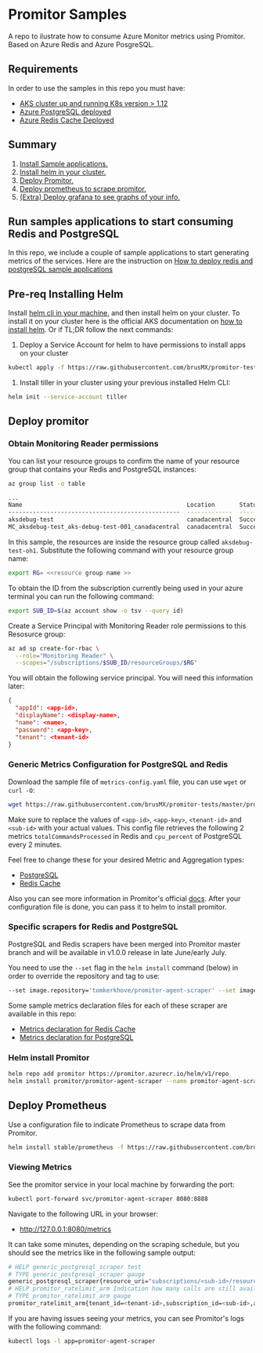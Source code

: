 # Promitor Samples

A repo to ilustrate how to consume Azure Monitor metrics using Promitor. Based on Azure Redis and Azure PosgreSQL.

## Requirements

In order to use the samples in this repo you must have:

- [AKS cluster up and running K8s version > 1.12](https://docs.microsoft.com/en-us/azure/aks/tutorial-kubernetes-deploy-cluster)
- [Azure PostgreSQL deployed](https://docs.microsoft.com/en-us/azure/postgresql/quickstart-create-server-up-azure-cli)
- [Azure Redis Cache Deployed](https://docs.microsoft.com/en-us/azure/azure-cache-for-redis/cache-python-get-started#create-an-azure-cache-for-redis-on-azure)

## Summary

  1. [Install Sample applications.](#run-samples-applications-to-start-consuming-redis-and-postgresql)
  2. [Install helm in your cluster.](#pre-req-installing-helm)
  3. [Deploy Promitor.](#deploy-promitor)
  4. [Deploy prometheus to scrape promitor.](#deploy-prometheus)
  5. [(Extra) Deploy grafana to see graphs of your info.](#deploy-grafana)

## Run samples applications to start consuming Redis and PostgreSQL

In this repo, we include a couple of sample applications to start generating metrics of the services.
Here are the instruction on [How to deploy redis and postgreSQL sample applications](sample-applications)

## Pre-req Installing Helm

Install [helm cli in your machine](https://helm.sh/docs/using_helm/#installing-helm), and then install helm on your cluster. 
To install it on your cluster here is the official AKS documentation on [how to install helm](https://docs.microsoft.com/en-us/azure/aks/kubernetes-helm). Or if TL;DR follow the next commands:

1. Deploy a Service Account for helm to have permissions to install apps on your cluster

  ```bash
  kubectl apply -f https://raw.githubusercontent.com/brusMX/promitor-tests/master/promitor/helm-install/helm-rbac.yaml
  ```

1. Install tiller in your cluster using your previous installed Helm CLI:

  ```bash
  helm init --service-account tiller
  ```

## Deploy promitor

### Obtain Monitoring Reader permissions

You can list your resource groups to confirm the name of your resource group that contains your Redis and PostgreSQL instances:

```bash
az group list -o table

...
Name                                               Location       Status
-------------------------------------------------  -------------  ---------
aksdebug-test                                      canadacentral  Succeeded
MC_aksdebug-test_aks-debug-test-001_canadacentral  canadacentral  Succeeded
```

In this sample, the resources are inside the resource group called `aksdebug-test-oh1`. Substitute the following command with your resource group name:

```bash
export RG= <<resource group name >>
```

To obtain the ID from the subscription currently being used in your azure terminal you can run the following command:

```bash
export SUB_ID=$(az account show -o tsv --query id)
```

Create a Service Principal with Monitoring Reader role permissions to this Resosurce group:

```bash
az ad sp create-for-rbac \
  --role="Monitoring Reader" \
  --scopes="/subscriptions/$SUB_ID/resourceGroups/$RG"
```

You will obtain the following service principal. You will need this information later:

```json
{
  "appId": <app-id>,
  "displayName": <display-name>,
  "name": <name>,
  "password": <app-key>,
  "tenant": <tenant-id>
}
```

### Generic Metrics Configuration for PostgreSQL and Redis

Download the sample file of `metrics-config.yaml` file, you can use `wget` or `curl -O`:

```bash
wget https://raw.githubusercontent.com/brusMX/promitor-tests/master/promitor/metrics-config.yaml
```

Make sure to replace the values of `<app-id>`, `<app-key>`, `<tenant-id>` and `<sub-id>` with your actual values. 
This config file retrieves the following 2 metrics `totalCommandsProcessed` in Redis and `cpu_percent` of PostgreSQL every 2 minutes.

Feel free to change these for your desired Metric and Aggregation types:

- [PostgreSQL](https://docs.microsoft.com/en-us/azure/azure-monitor/platform/metrics-supported#microsoftdbforpostgresqlservers)
- [Redis Cache](https://docs.microsoft.com/en-us/azure/azure-monitor/platform/metrics-supported#microsoftcacheredis)

Also you can see more information in Promitor's official [docs](https://promitor.io/configuration/metrics/).
After your configuration file is done, you can pass it to helm to install promitor.

### Specific scrapers for Redis and PostgreSQL

PostgreSQL and Redis scrapers have been merged into Promitor master branch and will be available in v1.0.0 release in late June/early July.

You need to use the `--set` flag in the `helm install` command (below) in order to override the repository and tag to use:

```bash
--set image.repository='tomkerkhove/promitor-agent-scraper' --set image.tag='1.0.0-preview-8'
```

Some sample metrics declaration files for each of these scraper are available in this repo:
- [Metrics declaration for Redis Cache](./promitor/metrics-config-redis.yaml)
- [Metrics declaration for PostgreSQL](./promitor/metrics-config-postgresql.yaml)

### Helm install Promitor

```bash
helm repo add promitor https://promitor.azurecr.io/helm/v1/repo
helm install promitor/promitor-agent-scraper --name promitor-agent-scraper -f metrics-config.yaml
```

## Deploy Prometheus

Use a configuration file to indicate Prometheus to scrape data from Promitor.

```bash
helm install stable/prometheus -f https://raw.githubusercontent.com/brusMX/promitor-tests/master/promitor/promitor-scrape-config.yaml
```

### Viewing Metrics

See the promitor service in your local machine by forwarding the port:

```bash
kubectl port-forward svc/promitor-agent-scraper 8080:8888
```

Navigate to the following URL in your browser:

- <http://127.0.0.1:8080/metrics>

It can take some minutes, depending on the scraping schedule, but you should see the metrics like in the following sample output:

```bash
# HELP generic_postgresql_scraper test
# TYPE generic_postgresql_scraper gauge
generic_postgresql_scraper{resource_uri="subscriptions/<sub-id>/resourceGroups/<rg-name>/providers/Microsoft.DBforPostgreSQL/servers/postgresql-sample"} 3.975 1560790804135
# HELP promitor_ratelimit_arm Indication how many calls are still available before Azure Resource Manager is going to throttle us.
# TYPE promitor_ratelimit_arm gauge
promitor_ratelimit_arm{tenant_id=<tenant-id>,subscription_id=<sub-id>,app_id=<app-id>} 11982 1560790804101
```

If you are having issues seeing your metrics, you can see Promitor's logs with the following command:

```bash
kubectl logs -l app=promitor-agent-scraper
```

